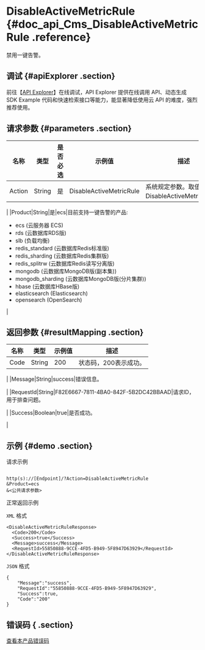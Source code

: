 # DisableActiveMetricRule {#doc_api_Cms_DisableActiveMetricRule .reference}

禁用一键告警。

## 调试 {#apiExplorer .section}

前往【[API Explorer](https://api.aliyun.com/#product=Cms&api=DisableActiveMetricRule)】在线调试，API Explorer 提供在线调用 API、动态生成 SDK Example 代码和快速检索接口等能力，能显著降低使用云 API 的难度，强烈推荐使用。

## 请求参数 {#parameters .section}

|名称|类型|是否必选|示例值|描述|
|--|--|----|---|--|
|Action|String|是|DisableActiveMetricRule|系统规定参数。取值：DisableActiveMetricRule。

 |
|Product|String|是|ecs|目前支持一键告警的产品:

 -   ecs \(云服务器 ECS\)
-   rds \(云数据库RDS版\)
-   slb \(负载均衡\)
-   redis\_standard \(云数据库Redis标准版\)
-   redis\_sharding \(云数据库Redis集群版\)
-   redis\_splitrw \(云数据库Redis读写分离版\)
-   mongodb \(云数据库MongoDB版\(副本集\)\)
-   mongodb\_sharding \(云数据库MongoDB版\(分片集群\)\)
-   hbase \(云数据库HBase版\)
-   elasticsearch \(Elasticsearch\)
-   opensearch \(OpenSearch\)

 |

## 返回参数 {#resultMapping .section}

|名称|类型|示例值|描述|
|--|--|---|--|
|Code|String|200|状态码，200表示成功。

 |
|Message|String|success|错误信息。

 |
|RequestId|String|F82E6667-7811-4BA0-842F-5B2DC42BBAAD|请求ID，用于排查问题。

 |
|Success|Boolean|true|是否成功。

 |

## 示例 {#demo .section}

请求示例

``` {#request_demo}

http(s)://[Endpoint]/?Action=DisableActiveMetricRule
&Product=ecs
&<公共请求参数>

```

正常返回示例

`XML` 格式

``` {#xml_return_success_demo}
<DisableActiveMetricRuleResponse>
  <Code>200</Code>
  <Success>true</Success>
  <Message>success</Message>
  <RequestId>55850888-9CCE-4FD5-B949-5F8947D63929</RequestId>
</DisableActiveMetricRuleResponse>

```

`JSON` 格式

``` {#json_return_success_demo}
{
	"Message":"success",
	"RequestId":"55850888-9CCE-4FD5-B949-5F8947D63929",
	"Success":true,
	"Code":"200"
}
```

## 错误码 { .section}

[查看本产品错误码](https://error-center.aliyun.com/status/product/Cms)

